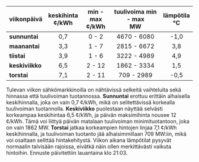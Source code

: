 | viikonpäivä  | keskihinta<br>¢/kWh | min - max<br>¢/kWh | tuulivoima min - max<br>MW | lämpötila<br>°C |
|:-------------|:----------------:|:----------------:|:-------------:|:-------------:|
| **sunnuntai**  | 0,7 | 0 - 2 | 4670 - 6080 | -1,0 |
| **maanantai**  | 3,3 | 1 - 7 | 2815 - 6672 | 3,8 |
| **tiistai**    | 3,9 | 1 - 6 | 3222 - 4989 | 4,9 |
| **keskiviikko**| 6,5 | 2 - 12 | 1862 - 3334 | 1,5 |
| **torstai**    | 7,1 | 2 - 11 | 709 - 2989 | -0,5 |

Tulevan viikon sähkömarkkinoilla on nähtävissä selkeitä vaihteluita sekä hinnassa että tuulivoiman tuotannossa. **Sunnuntai** erottuu erittäin alhaisella keskihinnalla, joka on vain 0,7 ¢/kWh, mikä on selitettävissä korkealla tuulivoiman tuotannolla. **Keskiviikko** puolestaan näyttää selvästi korkeampaa keskihintaa 6,5 ¢/kWh, ja päivän maksimihinta nousee 12 ¢/kWh. Tämä voi liittyä päivän matalaan tuulivoiman minimituotantoon, joka on vain 1862 MW. **Torstai** jatkaa korkeampien hintojen linjaa 7,1 ¢/kWh keskihinnalla, ja tuulivoiman tuotanto jää alhaisimmillaan 709 MW:iin, mikä voi osaltaan selittää hintakehitystä. Viikon aikana lämpötilat pysyvät normaalin talvisään rajoissa, eivätkä näin ollen merkittävästi vaikuta hintoihin. Ennuste päivitettiin lauantaina klo 21:03.